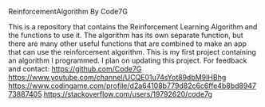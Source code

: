 ReinforcementAlgorithm
By Code7G

This is a repository that contains the Reinforcement Learning Algorithm and the functions to use it.
The algorithm has its own separate function, but there are many other useful functions that are combined to
make an app that can use the reinforcement algorithm. This is my first project containing an algorithm I programmed.
I plan on updating this project.
For feedback and contact:
https://github.com/Code7G
https://www.youtube.com/channel/UCQE01u74sYot89dbM9IHBhg
https://www.codingame.com/profile/d2a64108b779d82c6c6ffe4b8bd894773887405
https://stackoverflow.com/users/19792620/code7g